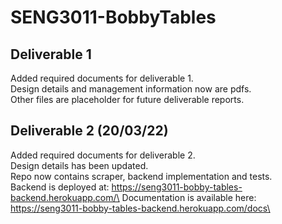 # SENG3011-BobbyTables

## Deliverable 1
Added required documents for deliverable 1.\
Design details and management information now are pdfs.\
Other files are placeholder for future deliverable reports.

## Deliverable 2 (20/03/22)
Added required documents for deliverable 2.\
Design details has been updated.\
Repo now contains scraper, backend implementation and tests.\
Backend is deployed at: https://seng3011-bobby-tables-backend.herokuapp.com/\
Documentation is available here: https://seng3011-bobby-tables-backend.herokuapp.com/docs\
